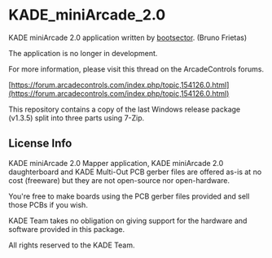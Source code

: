 # KADE_miniArcade_2.0
KADE miniArcade 2.0 application written by [bootsector](https://github.com/bootsector). (Bruno Frietas)

The application is no longer in development.

For more information, please visit this thread on the ArcadeControls forums.

[https://forum.arcadecontrols.com/index.php/topic,154126.0.html](https://forum.arcadecontrols.com/index.php/topic,154126.0.html)

This repository contains a copy of the last Windows release package (v1.3.5) split into three parts using 7-Zip.

## License Info

KADE miniArcade 2.0 Mapper application, KADE miniArcade 2.0 daughterboard and KADE Multi-Out PCB gerber files are offered as-is at no cost (freeware) but they are not open-source nor open-hardware.

You're free to make boards using the PCB gerber files provided and sell those PCBs if you wish.

KADE Team takes no obligation on giving support for the hardware and software provided in this package. 

All rights reserved to the KADE Team.
